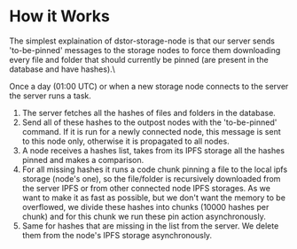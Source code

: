 # How it Works



The simplest explaination of dstor-storage-node is that our server sends 'to-be-pinned' messages to the storage nodes to force them downloading every file and folder that should currently be pinned (are present in the database and have hashes).\


Once a day (01:00 UTC) or when a new storage node connects to the server the server runs a task.

1. The server fetches all the hashes of files and folders in the database.
2. Send all of these hashes to the outpost nodes with the 'to-be-pinned' command. If it is run for a newly connected node, this message is sent to this node only, otherwise it is propagated to all nodes.
3. A node receives a hashes list, takes from its IPFS storage all the hashes pinned and makes a comparison.
4. For all missing hashes it runs a code chunk pinning a file to the local ipfs storage (node's one), so the file/folder is recursively downloaded from the server IPFS or from other connected node IPFS storages. As we want to make it as fast as possible, but we don't want the memory to be overflowed, we divide these hashes into chunks (10000 hashes per chunk) and for this chunk we run these pin action asynchronously.
5. Same for hashes that are missing in the list from the server. We delete them from the node's IPFS storage asynchronously.

